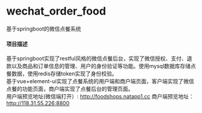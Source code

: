 # wechat_order_food
基于springboot的微信点餐系统

#### 项目描述
基于springboot实现了restful风格的微信点餐后台，实现了微信授权、支付、退款以及商品和订单信息的管理、用户的身份验证等功能。使用mysql数据库存储点餐数据，使用redis存储token实现了身份校验。  
基于vue+element-ui实现了点餐系统的用户端和商户端页面，客户端实现了微信点餐的功能页面，商户端实现了点餐后台的管理页面。  
用户端预览地址(微信端打开）: http://foodshops.natapp1.cc 
商户端预览地址：http://118.31.55.226:8800  


